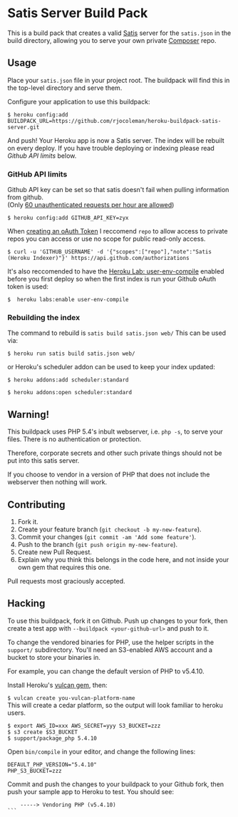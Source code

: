 # Satis Server Build Pack

This is a build pack that creates a valid [Satis](http://getcomposer.org/doc/articles/handling-private-packages-with-satis.md) server for the `satis.json` in the build directory, allowing you to serve your own private [Composer](http://getcomposer.org) repo.

## Usage

Place your `satis.json` file in your project root. The buildpack will find this in the top-level directory and serve them.

Configure your application to use this buildpack:

```
$ heroku config:add BUILDPACK_URL=https://github.com/rjocoleman/heroku-buildpack-satis-server.git
```

And push! Your Heroku app is now a Satis server. The index will be rebuilt on every deploy.
If you have trouble deploying or indexing please read _Github API limits_ below.

### GitHub API limits

Github API key can be set so that satis doesn't fail when pulling information from github.  
(Only [60 unauthenticated requests per hour are allowed](http://developer.github.com/v3/#rate-limiting))

```
$ heroku config:add GITHUB_API_KEY=zyx
```

When [creating an oAuth Token](https://help.github.com/articles/creating-an-oauth-token-for-command-line-use) I reccomend `repo` to allow access to private repos you can access or use no scope for public read-only access.

```
$ curl -u 'GITHUB_USERNAME' -d '{"scopes":["repo"],"note":"Satis (Heroku Indexer)"}' https://api.github.com/authorizations
``` 

It's also reccomended to have the [Heroku Lab: user-env-compile](https://devcenter.heroku.com/articles/labs-user-env-compile) enabled before you first deploy so when the first index is run your Github oAuth token is used:

```
$  heroku labs:enable user-env-compile
``` 


### Rebuilding the index

The command to rebuild is `satis build satis.json web/`
This can be used via: 

```
$ heroku run satis build satis.json web/
```

or Heroku's scheduler addon can be used to keep your index updated:

```
$ heroku addons:add scheduler:standard
```  
```
$ heroku addons:open scheduler:standard
```


## Warning!

This buildpack uses PHP 5.4's inbult webserver, i.e. `php -s`, to serve your files. There is no authentication or protection.

Therefore, corporate secrets and other such private things should not be put into this satis server.

If you choose to vendor in a version of PHP that does not include the webserver then nothing will work.


## Contributing

1. Fork it.
2. Create your feature branch (`git checkout -b my-new-feature`).
3. Commit your changes (`git commit -am 'Add some feature'`).
4. Push to the branch (`git push origin my-new-feature`).
5. Create new Pull Request.
6. Explain why you think this belongs in the code here, and not inside your own gem that requires this one.

Pull requests most graciously accepted.


## Hacking

To use this buildpack, fork it on Github.  Push up changes to your fork, then create a test app with `--buildpack <your-github-url>` and push to it.

To change the vendored binaries for PHP, use the helper scripts in the `support/` subdirectory.  You'll need an S3-enabled AWS account and a bucket to store your binaries in.

For example, you can change the default version of PHP to v5.4.10.

Install Heroku's [vulcan gem](https://github.com/heroku/vulcan), then:

`$ vulcan create you-vulcan-platform-name`  
This will create a cedar platform, so the output will look familiar to heroku users.

`$ export AWS_ID=xxx AWS_SECRET=yyy S3_BUCKET=zzz`  
`$ s3 create $S3_BUCKET`  
`$ support/package_php 5.4.10`  

Open `bin/compile` in your editor, and change the following lines:

`DEFAULT_PHP_VERSION="5.4.10"`  
`PHP_S3_BUCKET=zzz`  

Commit and push the changes to your buildpack to your Github fork, then push your sample app to Heroku to test. You should see:
````
    -----> Vendoring PHP (v5.4.10)
```